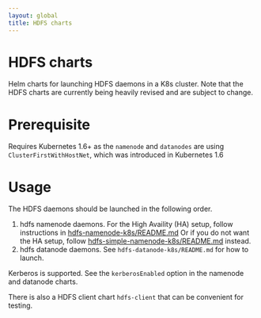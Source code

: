 ```yaml
---
layout: global
title: HDFS charts
---
```


# HDFS charts
Helm charts for launching HDFS daemons in a K8s cluster. Note that the HDFS
charts are currently being heavily revised and are subject to change.

# Prerequisite

Requires Kubernetes 1.6+ as the `namenode` and `datanodes` are using
`ClusterFirstWithHostNet`, which was introduced in Kubernetes 1.6

# Usage

The HDFS daemons should be launched in the following order.

  1. hdfs namenode daemons. For the High Availity (HA)
     setup, follow instructions in
     [hdfs-namenode-k8s/README.md](hdfs-namenode-k8s/README.md)
     Or if you do not want the HA setup, follow
     [hdfs-simple-namenode-k8s/README.md](hdfs-simple-namenode-k8s/README.md)
     instead.
  2. hdfs datanode daemons. See `hdfs-datanode-k8s/README.md`
     for how to launch.

Kerberos is supported. See the `kerberosEnabled` option in the namenode and
datanode charts.

There is also a HDFS client chart `hdfs-client` that can be convenient for
testing.
